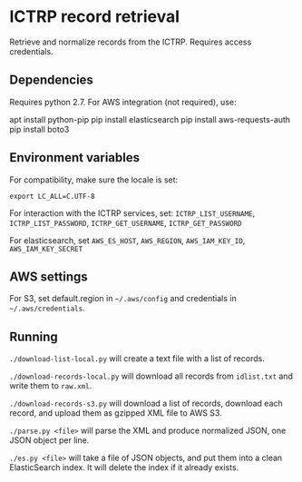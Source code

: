ICTRP record retrieval
===

Retrieve and normalize records from the ICTRP. Requires access credentials.

Dependencies
---

Requires python 2.7. For AWS integration (not required), use:

apt install python-pip
pip install elasticsearch
pip install aws-requests-auth
pip install boto3

Environment variables
---

For compatibility, make sure the locale is set:

```
export LC_ALL=C.UTF-8
```

For interaction with the ICTRP services, set:
`ICTRP_LIST_USERNAME`, `ICTRP_LIST_PASSWORD`, `ICTRP_GET_USERNAME`, `ICTRP_GET_PASSWORD`

For elasticsearch, set
`AWS_ES_HOST`, `AWS_REGION`, `AWS_IAM_KEY_ID`, `AWS_IAM_KEY_SECRET`

AWS settings
---

For S3, set default.region in `~/.aws/config` and credentials in `~/.aws/credentials`.

Running
---

`./download-list-local.py` will create a text file with a list of records.

`./download-records-local.py` will download all records from `idlist.txt` and write them to `raw.xml`.

`./download-records-s3.py` will download a list of records, download each record, and upload them as gzipped XML file to AWS S3.

`./parse.py <file>` will parse the XML and produce normalized JSON, one JSON object per line.

`./es.py <file>` will take a file of JSON objects, and put them into a clean ElasticSearch index. It will delete the index if it already exists.
